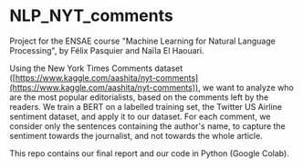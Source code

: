 # NLP_NYT_comments

Project for the ENSAE course "Machine Learning for Natural Language Processing", by Félix Pasquier and Naïla El Haouari.

Using the New York Times Comments dataset ([https://www.kaggle.com/aashita/nyt-comments](https://www.kaggle.com/aashita/nyt-comments)), we want to analyze who are the most popular editorialists, based on the comments left by the readers. We train a BERT on a labelled training set, the Twitter US Airline sentiment dataset, and apply it to our dataset. For each comment, we consider only the sentences containing the author's name, to capture the sentiment towards the journalist, and not towards the whole article.

This repo contains our final report and our code in Python (Google Colab).
